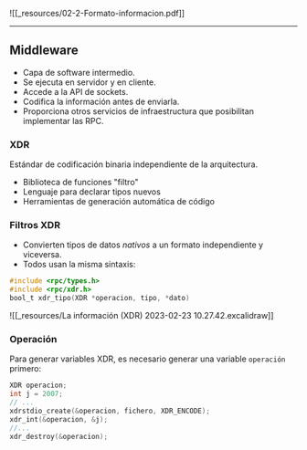 ![[_resources/02-2-Formato-informacion.pdf]]

----

## Middleware
- Capa de software intermedio.
- Se ejecuta en servidor y en cliente.
- Accede a la API de sockets.
- Codifica la información antes de enviarla.
- Proporciona otros servicios de infraestructura que posibilitan implementar las RPC.

### XDR
Estándar de codificación binaria independiente de la arquitectura.
- Biblioteca de funciones "filtro"
- Lenguaje para declarar tipos nuevos
- Herramientas de generación automática de código

### Filtros XDR
- Convierten tipos de datos *nativos* a un formato independiente y viceversa.
- Todos usan la misma sintaxis:
```c
#include <rpc/types.h>
#include <rpc/xdr.h>
bool_t xdr_tipo(XDR *operacion, tipo, *dato)
```

![[_resources/La información (XDR) 2023-02-23 10.27.42.excalidraw]]

### Operación
Para generar variables XDR, es necesario generar una variable `operación` primero:
```c
XDR operacion;
int j = 2007;
// ...
xdrstdio_create(&operacion, fichero, XDR_ENCODE);
xdr_int(&operacion, &j);
//...
xdr_destroy(&operacion);
```